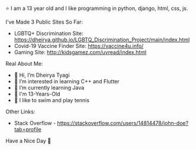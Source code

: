 ⭐ I am a 13 year old and I like programming in python, django, html, css, js.

I've Made 3 Public Sites So Far:
 - LGBTQ+ Discrimination Site: https://dheirya.github.io/LGBTQ_Discrimination_Project/main/index.html
 - Covid-19 Vaccine Finder Site: https://vaccine4u.info/
 - Gaming Site: http://kidsgamez.com/uvread/index.html

Real About Me:
- 👋 Hi, I’m Dheirya Tyagi
- 👀 I’m interested in learning C++ and Flutter
- 🌱 I’m currently learning Java
- 🧒 I'm 13-Years-Old
- 🌱 I like to swim and play tennis

Other Links:
- Stack Overflow - https://stackoverflow.com/users/14814478/john-doe?tab=profile

Have a Nice Day 👋
